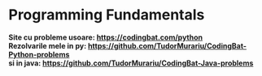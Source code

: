 # Programming Fundamentals

**Site cu probleme usoare: https://codingbat.com/python <br/>
Rezolvarile mele in py: https://github.com/TudorMurariu/CodingBat-Python-problems  <br/>
si in java: https://github.com/TudorMurariu/CodingBat-Java-problems**
